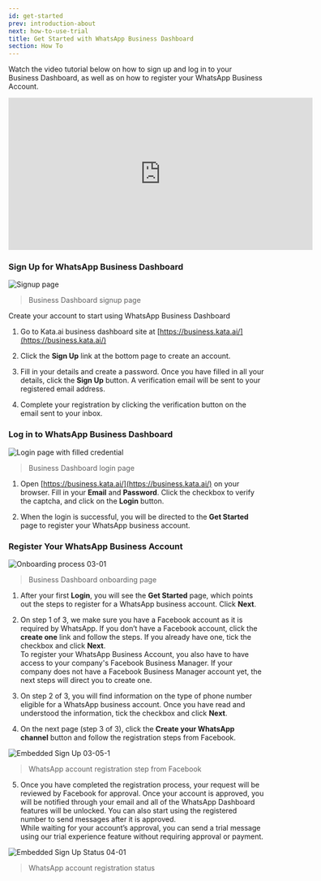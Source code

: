 ```yaml
---
id: get-started
prev: introduction-about
next: how-to-use-trial
title: Get Started with WhatsApp Business Dashboard
section: How To
---
```


Watch the video tutorial below on how to sign up and log in to your Business Dashboard, as well as on how to register your WhatsApp Business Account.

<iframe width="600" height="300" src="https://www.youtube.com/embed/jNTAPD5cou0" title="YouTube video player" frameBorder="0" allow="accelerometer; autoplay; clipboard-write; encrypted-media; gyroscope; picture-in-picture" allowFullScreen></iframe>

### Sign Up for WhatsApp Business Dashboard

![Signup page](/assets/images/products/business-dashboard/image-get-started-1.webp)

> Business Dashboard signup page

Create your account to start using WhatsApp Business Dashboard

1. Go to Kata.ai business dashboard site at [https://business.kata.ai/](https://business.kata.ai/)

2. Click the **Sign Up** link at the bottom page to create an account.

3. Fill in your details and create a password. Once you have filled in all your details, click the **Sign Up** button. A verification email will be sent to your registered email address.

4. Complete your registration by clicking the verification button on the email sent to your inbox.

### Log in to WhatsApp Business Dashboard

![Login page with filled credential](/assets/images/products/business-dashboard/image-get-started-2.webp)

> Business Dashboard login page

1. Open [https://business.kata.ai/](https://business.kata.ai/) on your browser. Fill in your **Email** and **Password**. Click the checkbox to verify the captcha, and click on the **Login** button.

2. When the login is successful, you will be directed to the **Get Started** page to register your WhatsApp business account.

### Register Your WhatsApp Business Account

![Onboarding process 03-01](/assets/images/products/business-dashboard/image-get-started-3.webp)

> Business Dashboard onboarding page

1. After your first **Login**, you will see the **Get Started** page, which points out the steps to register for a WhatsApp business account. Click **Next**.

2. On step 1 of 3, we make sure you have a Facebook account as it is required by WhatsApp. If you don’t have a Facebook account, click the **create one** link and follow the steps. If you already have one, tick the checkbox and click **Next**. <br/>To register your WhatsApp Business Account, you also have to have access to your company's Facebook Business Manager. If your company does not have a Facebook Business Manager account yet, the next steps will direct you to create one.

3. On step 2 of 3, you will find information on the type of phone number eligible for a WhatsApp business account. Once you have read and understood the information, tick the checkbox and click **Next**.

4. On the next page (step 3 of 3), click the **Create your WhatsApp channel** button and follow the registration steps from Facebook.

![Embedded Sign Up 03-05-1](/assets/images/products/business-dashboard/image-get-started-4.webp)

> WhatsApp account registration step from Facebook

5. Once you have completed the registration process, your request will be reviewed by Facebook for approval. Once your account is approved, you will be notified through your email and all of the WhatsApp Dashboard features will be unlocked. You can also start using the registered number to send messages after it is approved. <br/>While waiting for your account’s approval, you can send a trial message using our trial experience feature without requiring approval or payment.

![Embedded Sign Up Status 04-01](/assets/images/products/business-dashboard/image-get-started-5.webp)

> WhatsApp account registration status
